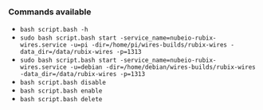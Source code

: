 ### Commands available

- `bash script.bash -h`
- `sudo bash script.bash start -service_name=nubeio-rubix-wires.service -u=pi -dir=/home/pi/wires-builds/rubix-wires -data_dir=/data/rubix-wires -p=1313`
- `sudo bash script.bash start -service_name=nubeio-rubix-wires.service -u=debian -dir=/home/debian/wires-builds/rubix-wires -data_dir=/data/rubix-wires -p=1313`
- `bash script.bash disable`
- `bash script.bash enable`
- `bash script.bash delete`
